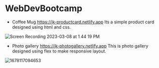 # WebDevBootcamp
* Coffee Mug  https://jk-productcard.netlify.app
Its a simple product card designed using html and css.

![Screen Recording 2023-03-08 at 1 44 19 PM](https://user-images.githubusercontent.com/86514109/223658683-8fbcb67c-5a8e-4093-a6e0-8dc3b020e56f.gif)


* Photo gallery   https://jk-photogallery.netlify.app
This is photo gallery designed using flex to make responsive layout.

![1678117094653](https://user-images.githubusercontent.com/86514109/223659396-82999056-0cee-410c-a6e5-2bd1f629e2a9.gif)
